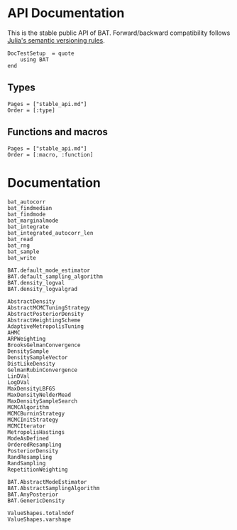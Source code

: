 # API Documentation

This is the stable public API of BAT. Forward/backward compatibility follows
[Julia's semantic versioning rules](https://julialang.github.io/Pkg.jl/v1/compatibility/).


```@meta
DocTestSetup  = quote
    using BAT
end
```

## Types

```@index
Pages = ["stable_api.md"]
Order = [:type]
```

## Functions and macros

```@index
Pages = ["stable_api.md"]
Order = [:macro, :function]
```

# Documentation


```@docs
bat_autocorr
bat_findmedian
bat_findmode
bat_marginalmode
bat_integrate
bat_integrated_autocorr_len
bat_read
bat_rng
bat_sample
bat_write

BAT.default_mode_estimator
BAT.default_sampling_algorithm
BAT.density_logval
BAT.density_logvalgrad

AbstractDensity
AbstractMCMCTuningStrategy
AbstractPosteriorDensity
AbstractWeightingScheme
AdaptiveMetropolisTuning
AHMC
ARPWeighting
BrooksGelmanConvergence
DensitySample
DensitySampleVector
DistLikeDensity
GelmanRubinConvergence
LinDVal
LogDVal
MaxDensityLBFGS
MaxDensityNelderMead
MaxDensitySampleSearch
MCMCAlgorithm
MCMCBurninStrategy
MCMCInitStrategy
MCMCIterator
MetropolisHastings
ModeAsDefined
OrderedResampling
PosteriorDensity
RandResampling
RandSampling
RepetitionWeighting

BAT.AbstractModeEstimator
BAT.AbstractSamplingAlgorithm
BAT.AnyPosterior
BAT.GenericDensity

ValueShapes.totalndof
ValueShapes.varshape
```
